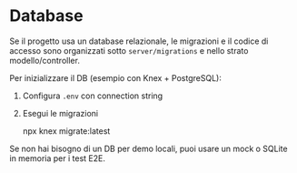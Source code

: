 # Database

Se il progetto usa un database relazionale, le migrazioni e il codice di accesso sono organizzati sotto `server/migrations` e nello strato modello/controller.

Per inizializzare il DB (esempio con Knex + PostgreSQL):

1. Configura `.env` con connection string
2. Esegui le migrazioni

   npx knex migrate:latest

Se non hai bisogno di un DB per demo locali, puoi usare un mock o SQLite in memoria per i test E2E.
